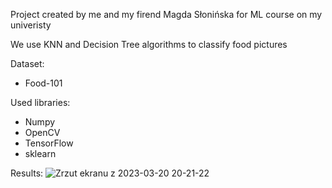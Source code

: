 Project created by me and my firend Magda Słonińska for ML course on my univeristy

We use KNN and Decision Tree algorithms to classify food pictures

Dataset:
- Food-101

Used libraries:
- Numpy
- OpenCV
- TensorFlow
- sklearn

Results:
![Zrzut ekranu z 2023-03-20 20-21-22](https://user-images.githubusercontent.com/45041977/226445596-44d08096-ec44-49db-8e9d-ad25964e5b56.png)
